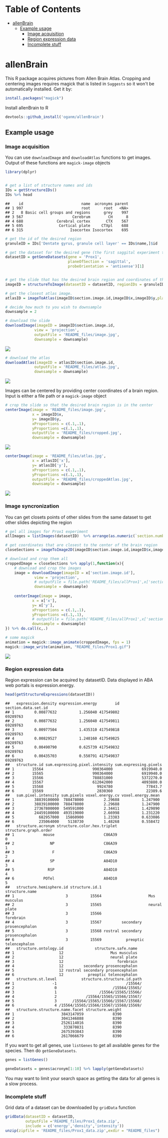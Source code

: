
Table of Contents
=================

-   [allenBrain](#allenbrain)
    -   [Example usage](#example-usage)
        -   [Image acquisition](#image-acquisition)
        -   [Region expression data](#region-expression-data)
        -   [Incomplete stuff](#incomplete-stuff)

allenBrain
==========

This R package acquires pictures from Allen Brain Atlas. Cropping and centering images requires magick that is listed in `Suggests` so it won't be automatically installed. Get it by:

``` r
install.packages("magick")
```

Install allenBrain to R

``` r
devtools::github_install('oganm/allenBrain')
```

Example usage
-------------

### Image acquisition

You can use `downloadImage` and `downloadAtlas` functions to get images. Output of these functions are `magick-image` objects

``` r
library(dplyr)


# get a list of structure names and ids
IDs = getStructureIDs()
IDs %>% head
```

    ##    id                          name  acronyms parent
    ## 1 997                          root      root   <NA>
    ## 2   8 Basic cell groups and regions      grey    997
    ## 3 567                      Cerebrum        CH      8
    ## 4 688               Cerebral cortex       CTX    567
    ## 5 695                Cortical plate     CTXpl    688
    ## 6 315                     Isocortex Isocortex    695

``` r
# get the id of the desired region
granuleID = IDs['Dentate gyrus, granule cell layer' == IDs$name,]$id

# get the dataset for the desired gene (the first saggital experiment that did not fail)
datasetID = getGeneDatasets(gene = 'Prox1',
                            planeOfSection = 'sagittal',
                            probeOrientation = 'antisense')[1]


# get the slide that has the desired brain region and coordinates of the center of the region
imageID = structureToImage(datasetID = datasetID, regionIDs = granuleID)

# get the closest atlas image. 
atlasID = imageToAtlas(imageID$section.image.id,imageID$x,imageID$y,planeOfSection ='sagittal')

# decide how much to you wish to downsample
downsample = 2

# download the slide
downloadImage(imageID = imageID$section.image.id, 
             view = 'projection',
             outputFile = 'README_files/image.jpg',
             downsample = downsample)
```

![](README_files/image.jpg)

``` r
# download the atlas
downloadAtlas(imageID = atlasID$section.image.id, 
             outputFile = 'README_files/atlas.jpg',
             downsample = downsample)
```

![](README_files/atlas.jpg)

Images can be centered by providing center coordinates of a brain region. Input is either a file path or a `magick-image` object

``` r
# crop the slide so that the desired brain region is in the center
centerImage(image = 'README_files/image.jpg', 
            x = imageID$x,
            y= imageID$y,
            xProportions = c(.1,.1),
            yProportions =c(.1,.1),
            outputFile = 'README_files/cropped.jpg',
            downsample = downsample)
```

![](README_files/cropped.jpg)

``` r
centerImage(image = 'README_files/atlas.jpg', 
            x = atlasID['x'],
            y= atlasID['y'],
            xProportions = c(.1,.1),
            yProportions =c(.1,.1),
            outputFile = 'README_files/croppedAtlas.jpg',
            downsample = downsample)
```

![](README_files/croppedAtlas.jpg)

### Image syncronization

You can get closets points of other slides from the same dataset to get other slides depicting the region

``` r
# gel all images for Prox1 experiment
allImages = listImages(datasetID)  %>% arrange(as.numeric(`section.number`))

# get coordinates that are closest to the center of the brain region
closeSections = imageToImage2D(imageID$section.image.id,imageID$x,imageID$y,allImages$id)

# download and crop them all
croppedImage = closeSections %>% apply(1,function(x){
    # download and crop the images
    image = downloadImage(imageID = x['section.image.id'], 
             view = 'projection',
             # outputFile = file.path('README_files/allProx1',x['section.image.id']),
             downsample = downsample)
    
    centerImage(image = image, 
            x = x['x'],
            y= x['y'],
            xProportions = c(.1,.1),
            yProportions =c(.1,.1),
            # outputFile = file.path('README_files/allProx1',x['section.image.id']),
            downsample = downsample)
}) %>% do.call(c,.)

# some magick
animation = magick::image_animate(croppedImage, fps = 1)
magick::image_write(animation, "README_files/Prox1.gif")
```

![](README_files/Prox1.gif)

### Region expression data

Region expression can be acquired by datasetID. Data displayed in ABA web portals is expression.energy.

``` r
head(getStructureExpressions(datasetID))
```

    ##   expression.density expression.energy        id section.data.set.id
    ## 1         0.00877632          1.256040 417549802            69289763
    ## 2         0.00877632          1.256040 417549811            69289763
    ## 3         0.00977504          1.435310 417549818            69289763
    ## 4         0.00829527          1.240160 417549825            69289763
    ## 5         0.00490790          0.625739 417549832            69289763
    ## 6         0.00435703          0.550791 417549837            69289763
    ##   structure.id sum.expressing.pixel.intensity sum.expressing.pixels
    ## 1        15564                      990364000             6919940.0
    ## 2        15565                      990364000             6919940.0
    ## 3        15566                      788831000             5372270.0
    ## 4        15567                      612042000             4093880.0
    ## 5        15568                        9924780               77843.7
    ## 6        15569                        2830360               22389.6
    ##   sum.pixel.intensity sum.pixels voxel.energy.cv voxel.energy.mean
    ## 1         38839100000  788478000         2.29688          1.247900
    ## 2         38839100000  788478000         2.29688          1.247900
    ## 3         27367800000  549591000         2.34411          1.429890
    ## 4         24459100000  493519000         2.66998          1.231220
    ## 5           682957000   15860900         1.23383          0.633086
    ## 6           235064000    5138730         1.48268          0.558472
    ##   structure.acronym structure.color.hex.triplet structure.graph.order
    ## 1             mouse                      C86A39                     0
    ## 2                NP                      C86A39                     1
    ## 3                 F                      C86A39                     2
    ## 4                SP                      A84D10                     3
    ## 5               RSP                      A84D10                     4
    ## 6             POTel                      A84D10                     5
    ##   structure.hemisphere.id structure.id.1                   structure.name
    ## 1                       3          15564                     Mus musculus
    ## 2                       3          15565                     neural plate
    ## 3                       3          15566                        forebrain
    ## 4                       3          15567         secondary prosencephalon
    ## 5                       3          15568 rostral secondary prosencephalon
    ## 6                       3          15569           preoptic telencephalon
    ##   structure.ontology.id              structure.safe.name
    ## 1                    12                     Mus musculus
    ## 2                    12                     neural plate
    ## 3                    12                        forebrain
    ## 4                    12         secondary prosencephalon
    ## 5                    12 rostral secondary prosencephalon
    ## 6                    12           preoptic telencephalon
    ##   structure.st.level           structure.structure.id.path
    ## 1                 -1                               /15564/
    ## 2                  0                         /15564/15565/
    ## 3                  1                   /15564/15565/15566/
    ## 4                  2             /15564/15565/15566/15567/
    ## 5                  3       /15564/15565/15566/15567/15568/
    ## 6                  4 /15564/15565/15566/15567/15568/15569/
    ##   structure.structure.name.facet structure.weight
    ## 1                     3843147059             8390
    ## 2                     3041346888             8390
    ## 3                     2526114016             8390
    ## 4                      333870831             8390
    ## 5                     2675393843             8390
    ## 6                     2617066679             8390

If you want to get all genes, use `listGenes` to get all available genes for the species. Then do `getGeneDatasets`.

``` r
genes = listGenes()

geneDatasets = genes$acronym[1:10] %>% lapply(getGeneDatasets)
```

You may want to limit your search space as getting the data for all genes is a slow process.

### Incomplete stuff

Grid data of a dataset can be downloaded by `gridData` function

``` r
gridData(datasetID = datasetID,
         outputFile ='README_files/Prox1_data.zip',
         include = c('energy','density','intensity'))
unzip(zipfile = 'README_files/Prox1_data.zip',exdir = "README_files")
```
